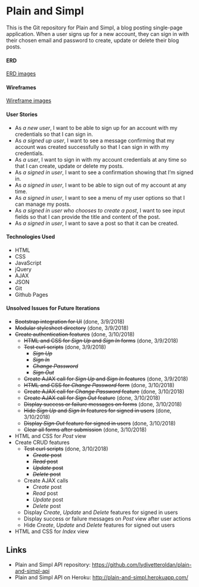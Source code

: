 
# Plain and Simpl
This is the Git repository for Plain and Simpl, a blog posting single-page application. When a user signs up for a new account, they can sign in with their chosen email and password to create, update or delete their blog posts.

#### ERD
[ERD images](https://imgur.com/a/oVoGR)

#### Wireframes
[Wireframe images](https://imgur.com/a/4DSD7)

#### User Stories
- As _a new user_, I want to be able to sign up for an account with my credentials so that I can sign in.
- As _a signed up user_, I want to see a message confirming that my account was created successfully so that I can sign in with my credentials.
- As _a user_, I want to sign in with my account credentials at any time so that I can create, update or delete my posts.
- As _a signed in user_, I want to see a confirmation showing that I’m signed in.
- As _a signed in user_, I want to be able to sign out of my account at any time.
- As _a signed in user_, I want to see a menu of my user options so that I can manage my posts.
- As _a signed in user who chooses to create a post_, I want to see input fields so that I can provide the title and content of the post.
- As _a signed in user_, I want to save a post so that it can be created.

#### Technologies Used
- HTML
- CSS
- JavaScript
- jQuery
- AJAX
- JSON
- Git
- Github Pages

#### Unsolved Issues for Future Iterations
- ~~Bootstrap integration for UI~~ (done, 3/9/2018)
- ~~Modular stylesheet directory~~ (done, 3/9/2018)
- ~~Create authentication features~~ (done, 3/10/2018)
  - ~~HTML and CSS for _Sign Up_ and _Sign In_ forms~~ (done, 3/9/2018)
  - ~~Test curl scripts~~ (done, 3/9/2018)
    - ~~_Sign Up_~~
    - ~~_Sign In_~~
    - ~~_Change Password_~~
    - ~~_Sign Out_~~
  - ~~Create AJAX call for _Sign Up_ and _Sign In_ features~~ (done, 3/9/2018)
  - ~~HTML and CSS for _Change Password_ form~~ (done, 3/10/2018)
  - ~~Create AJAX call for _Change Password_ feature~~ (done, 3/10/2018)
  - ~~Create AJAX call for _Sign Out_ feature~~ (done, 3/10/2018)
  - ~~Display success or failure messages on forms~~ (done, 3/10/2018)
  - ~~Hide _Sign Up_ and _Sign In_ features for signed in users~~ (done, 3/10/2018)
  - ~~Display _Sign Out_ feature for signed in users~~ (done, 3/10/2018)
  - ~~Clear all forms after submission~~ (done, 3/10/2018)
- HTML and CSS for _Post_ view
- Create CRUD features
  - ~~Test curl scripts~~ (done, 3/10/2018)
    - ~~_Create_ post~~
    - ~~_Read_ post~~
    - ~~_Update_ post~~
    - ~~_Delete_ post~~
  - Create AJAX calls
    - _Create_ post
    - _Read_ post
    - _Update_ post
    - _Delete_ post
  - Display _Create_, _Update_ and _Delete_ features for signed in users
  - Display success or failure messages on _Post_ view after user actions
  - Hide _Create_, _Update_ and _Delete_ features for signed out users
- HTML and CSS for _Index_ view

## Links
- Plain and Simpl API repository: https://github.com/lydivetteroldan/plain-and-simpl-api
- Plain and Simpl API on Heroku: http://plain-and-simpl.herokuapp.com/
